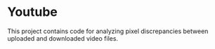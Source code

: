 # Youtube
This project contains code for analyzing pixel discrepancies between uploaded and downloaded video files.
